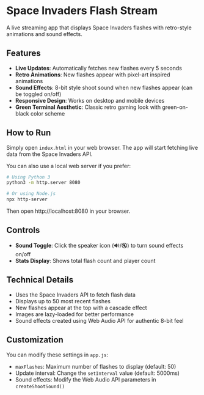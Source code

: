 # Space Invaders Flash Stream

A live streaming app that displays Space Invaders flashes with retro-style animations and sound effects.

## Features

- **Live Updates**: Automatically fetches new flashes every 5 seconds
- **Retro Animations**: New flashes appear with pixel-art inspired animations
- **Sound Effects**: 8-bit style shoot sound when new flashes appear (can be toggled on/off)
- **Responsive Design**: Works on desktop and mobile devices
- **Green Terminal Aesthetic**: Classic retro gaming look with green-on-black color scheme

## How to Run

Simply open `index.html` in your web browser. The app will start fetching live data from the Space Invaders API.

You can also use a local web server if you prefer:
```bash
# Using Python 3
python3 -m http.server 8080

# Or using Node.js
npx http-server
```

Then open http://localhost:8080 in your browser.

## Controls

- **Sound Toggle**: Click the speaker icon (🔊/🔇) to turn sound effects on/off
- **Stats Display**: Shows total flash count and player count

## Technical Details

- Uses the Space Invaders API to fetch flash data
- Displays up to 50 most recent flashes
- New flashes appear at the top with a cascade effect
- Images are lazy-loaded for better performance
- Sound effects created using Web Audio API for authentic 8-bit feel

## Customization

You can modify these settings in `app.js`:
- `maxFlashes`: Maximum number of flashes to display (default: 50)
- Update interval: Change the `setInterval` value (default: 5000ms)
- Sound effects: Modify the Web Audio API parameters in `createShootSound()`